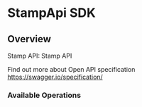 # StampApi SDK

## Overview

Stamp API: Stamp API

Find out more about Open API specification
<https://swagger.io/specification/>
### Available Operations

